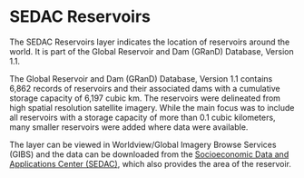 # SEDAC Reservoirs
The SEDAC Reservoirs layer indicates the location of reservoirs around the world. It is part of the Global Reservoir and Dam (GRanD) Database, Version 1.1.

The Global Reservoir and Dam (GRanD) Database, Version 1.1 contains 6,862 records of reservoirs and their associated dams with a cumulative storage capacity of 6,197 cubic km. The reservoirs were delineated from high spatial resolution satellite imagery. While the main focus was to include all reservoirs with a storage capacity of more than 0.1 cubic kilometers, many smaller reservoirs were added where data were available.

The layer can be viewed in Worldview/Global Imagery Browse Services (GIBS) and the data can be downloaded from the [Socioeconomic Data and Applications Center (SEDAC)](http://sedac.ciesin.columbia.edu/data/set/grand-v1-reservoirs-rev01), which also provides the area of the reservoir.
